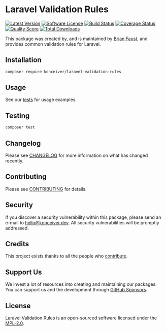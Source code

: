 # Laravel Validation Rules

[![Latest Version](https://badgen.net/packagist/v/konceiver/laravel-validation-rules)](https://packagist.org/packages/konceiver/laravel-validation-rules)
[![Software License](https://badgen.net/packagist/license/konceiver/laravel-validation-rules)](https://packagist.org/packages/konceiver/laravel-validation-rules)
[![Build Status](https://img.shields.io/github/workflow/status/konceiver/laravel-validation-rules/run-tests?label=tests)](https://github.com/konceiver/laravel-validation-rules/actions?query=workflow%3Arun-tests+branch%3Amaster)
[![Coverage Status](https://badgen.net/codeclimate/coverage/konceiver/laravel-validation-rules)](https://codeclimate.com/github/konceiver/laravel-validation-rules)
[![Quality Score](https://badgen.net/codeclimate/maintainability/konceiver/laravel-validation-rules)](https://codeclimate.com/github/konceiver/laravel-validation-rules)
[![Total Downloads](https://badgen.net/packagist/dt/konceiver/laravel-validation-rules)](https://packagist.org/packages/konceiver/laravel-validation-rules)

This package was created by, and is maintained by [Brian Faust](https://github.com/faustbrian), and provides common validation rules for Laravel.

## Installation

```bash
composer require konceiver/laravel-validation-rules
```

## Usage

See our [tests](https://github.com/konceiver/laravel-validation-rules/tree/master/tests) for usage examples.

## Testing

```bash
composer test
```

## Changelog

Please see [CHANGELOG](CHANGELOG.md) for more information on what has changed recently.

## Contributing

Please see [CONTRIBUTING](CONTRIBUTING.md) for details.

## Security

If you discover a security vulnerability within this package, please send an e-mail to hello@konceiver.dev. All security vulnerabilities will be promptly addressed.

## Credits

This project exists thanks to all the people who [contribute](../../contributors).

## Support Us

We invest a lot of resources into creating and maintaining our packages. You can support us and the development through [GitHub Sponsors](https://github.com/sponsors/faustbrian).

## License

Laravel Validation Rules is an open-sourced software licensed under the [MPL-2.0](LICENSE.md).
